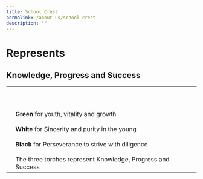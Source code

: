```yaml
---
title: School Crest
permalink: /about-us/school-crest
description: ""
---
```

# Represents
## Knowledge, Progress and Success


<table border="0" align="center">

  <tr>
    <td><img src="https://d33wubrfki0l68.cloudfront.net/52a6ee366b244de23b8b1a2d8a70c25ef7ea1f1d/f37b7/images/rgps-logo-2008.png" alt=""></td>
		<td><br><br><br><strong>Green</strong> for youth, vitality and growth <br><br><strong>White</strong> for Sincerity and purity in the young<br><br><strong>Black</strong> for Perseverance to strive with diligence<br><br>The three torches represent Knowledge, Progress and Success</td>
  </tr>
</table>